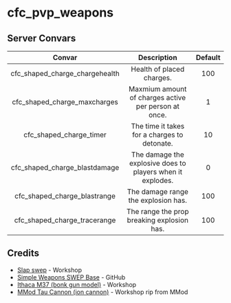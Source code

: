 # cfc_pvp_weapons

## Server Convars

| Convar | Description | Default |
| :---: | :---: | :---: |
| cfc_shaped_charge_chargehealth | Health of placed charges. | 100 |
| cfc_shaped_charge_maxcharges | Maxmium amount of charges active per person at once. | 1 |
| cfc_shaped_charge_timer | The time it takes for a charges to detonate. | 10 |
| cfc_shaped_charge_blastdamage | The damage the explosive does to players when it explodes. | 0 |
| cfc_shaped_charge_blastrange | The damage range the explosion has. | 100 |
| cfc_shaped_charge_tracerange | The range the prop breaking explosion has. | 100 |

## Credits

- [Slap swep](https://steamcommunity.com/sharedfiles/filedetails/?id=1052253533) - Workshop
- [Simple Weapons SWEP Base](https://github.com/TankNut/simple-weapons) - GitHub
- [Ithaca M37 (bonk gun model)](https://steamcommunity.com/sharedfiles/filedetails/?id=128091208) - Workshop
- [MMod Tau Cannon (ion cannon)](https://steamcommunity.com/sharedfiles/filedetails/?id=2885673816) - Workshop rip from MMod
